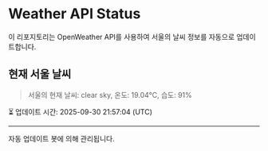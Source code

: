 
# Weather API Status

이 리포지토리는 OpenWeather API를 사용하여 서울의 날씨 정보를 자동으로 업데이트합니다.

## 현재 서울 날씨
> 서울의 현재 날씨: clear sky, 온도: 19.04°C, 습도: 91%

⏳ 업데이트 시간: 2025-09-30 21:57:04 (UTC)

---
자동 업데이트 봇에 의해 관리됩니다.
